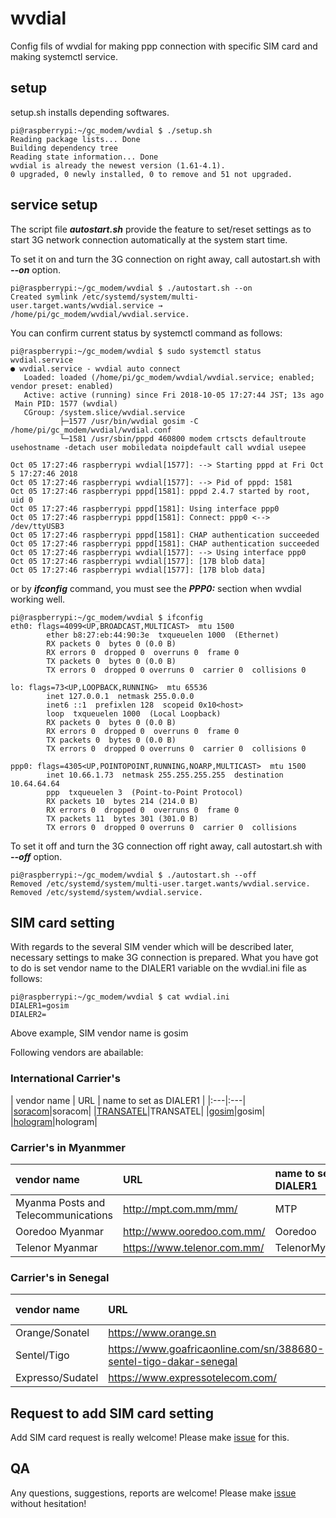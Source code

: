 # wvdial
Config fils of wvdial for making ppp connection with specific SIM card and making systemctl service.

## setup
setup.sh installs depending softwares.

```
pi@raspberrypi:~/gc_modem/wvdial $ ./setup.sh 
Reading package lists... Done
Building dependency tree       
Reading state information... Done
wvdial is already the newest version (1.61-4.1).
0 upgraded, 0 newly installed, 0 to remove and 51 not upgraded.
```

## service setup
The script file ***autostart.sh*** provide the feature to set/reset settings as to start 3G network connection automatically at the system start time.

To set it on and turn the 3G connection on right away, call autostart.sh with ***--on*** option.

```
pi@raspberrypi:~/gc_modem/wvdial $ ./autostart.sh --on
Created symlink /etc/systemd/system/multi-user.target.wants/wvdial.service → /home/pi/gc_modem/wvdial/wvdial.service.
```

You can confirm current status by systemctl command as follows:

```
pi@raspberrypi:~/gc_modem/wvdial $ sudo systemctl status wvdial.service
● wvdial.service - wvdial auto connect
   Loaded: loaded (/home/pi/gc_modem/wvdial/wvdial.service; enabled; vendor preset: enabled)
   Active: active (running) since Fri 2018-10-05 17:27:44 JST; 13s ago
 Main PID: 1577 (wvdial)
   CGroup: /system.slice/wvdial.service
           ├─1577 /usr/bin/wvdial gosim -C /home/pi/gc_modem/wvdial/wvdial.conf
           └─1581 /usr/sbin/pppd 460800 modem crtscts defaultroute usehostname -detach user mobiledata noipdefault call wvdial usepee

Oct 05 17:27:46 raspberrypi wvdial[1577]: --> Starting pppd at Fri Oct  5 17:27:46 2018
Oct 05 17:27:46 raspberrypi wvdial[1577]: --> Pid of pppd: 1581
Oct 05 17:27:46 raspberrypi pppd[1581]: pppd 2.4.7 started by root, uid 0
Oct 05 17:27:46 raspberrypi pppd[1581]: Using interface ppp0
Oct 05 17:27:46 raspberrypi pppd[1581]: Connect: ppp0 <--> /dev/ttyUSB3
Oct 05 17:27:46 raspberrypi pppd[1581]: CHAP authentication succeeded
Oct 05 17:27:46 raspberrypi pppd[1581]: CHAP authentication succeeded
Oct 05 17:27:46 raspberrypi wvdial[1577]: --> Using interface ppp0
Oct 05 17:27:46 raspberrypi wvdial[1577]: [17B blob data]
Oct 05 17:27:46 raspberrypi wvdial[1577]: [17B blob data]
```

or by ***ifconfig*** command, you must see the ***PPP0:*** section when wvdial working well.

```
pi@raspberrypi:~/gc_modem/wvdial $ ifconfig
eth0: flags=4099<UP,BROADCAST,MULTICAST>  mtu 1500
        ether b8:27:eb:44:90:3e  txqueuelen 1000  (Ethernet)
        RX packets 0  bytes 0 (0.0 B)
        RX errors 0  dropped 0  overruns 0  frame 0
        TX packets 0  bytes 0 (0.0 B)
        TX errors 0  dropped 0 overruns 0  carrier 0  collisions 0

lo: flags=73<UP,LOOPBACK,RUNNING>  mtu 65536
        inet 127.0.0.1  netmask 255.0.0.0
        inet6 ::1  prefixlen 128  scopeid 0x10<host>
        loop  txqueuelen 1000  (Local Loopback)
        RX packets 0  bytes 0 (0.0 B)
        RX errors 0  dropped 0  overruns 0  frame 0
        TX packets 0  bytes 0 (0.0 B)
        TX errors 0  dropped 0 overruns 0  carrier 0  collisions 0

ppp0: flags=4305<UP,POINTOPOINT,RUNNING,NOARP,MULTICAST>  mtu 1500
        inet 10.66.1.73  netmask 255.255.255.255  destination 10.64.64.64
        ppp  txqueuelen 3  (Point-to-Point Protocol)
        RX packets 10  bytes 214 (214.0 B)
        RX errors 0  dropped 0  overruns 0  frame 0
        TX packets 11  bytes 301 (301.0 B)
        TX errors 0  dropped 0 overruns 0  carrier 0  collisions 
 ```

To set it off and turn the 3G connection off right away, call autostart.sh with ***--off*** option.
```
pi@raspberrypi:~/gc_modem/wvdial $ ./autostart.sh --off
Removed /etc/systemd/system/multi-user.target.wants/wvdial.service.
Removed /etc/systemd/system/wvdial.service.
```

## SIM card setting
With regards to the several SIM vender which will be described later, necessary settings to make 3G connection is prepared.
What you have got to do is set vendor name to the DIALER1 variable on the wvdial.ini file as follows:

```
pi@raspberrypi:~/gc_modem/wvdial $ cat wvdial.ini
DIALER1=gosim
DIALER2=
```

Above example, SIM vendor name is gosim

Following vendors are abailable:

### International Carrier's
| vendor name | URL | name to set as DIALER1 |
|:---|:---|
|[soracom](https://soracom.jp)|soracom|
|[TRANSATEL](http://www.transatel.com)|TRANSATEL|
|[gosim](https://gosim.com)|gosim|
|[hologram](https://hologram.io)|hologram|

### Carrier's in Myanmmer
| vendor name | URL | name to set as DIALER1 |
|:---|:---|:---|
|Myanma Posts and Telecommunications|http://mpt.com.mm/mm/|MTP|
|Ooredoo Myanmar|http://www.ooredoo.com.mm/|Ooredoo|
|Telenor Myanmar|https://www.telenor.com.mm/|TelenorMyanmar|

### Carrier's in Senegal
| vendor name | URL | name to set as DIALER1 |
|:---|:---|:---|
|Orange/Sonatel|https://www.orange.sn|OrangeSonatel|
|Sentel/Tigo|https://www.goafricaonline.com/sn/388680-sentel-tigo-dakar-senegal|SentelTigo|
|Expresso/Sudatel|https://www.expressotelecom.com/|ExpressoSudatel|

## Request to add SIM card setting
Add SIM card request is really welcome! Please make [issue](https://github.com/UedaTakeyuki/gc_modem/issues) for this.

## QA
Any questions, suggestions, reports are welcome! Please make [issue](https://github.com/UedaTakeyuki/gc_modem/issues) without hesitation! 

